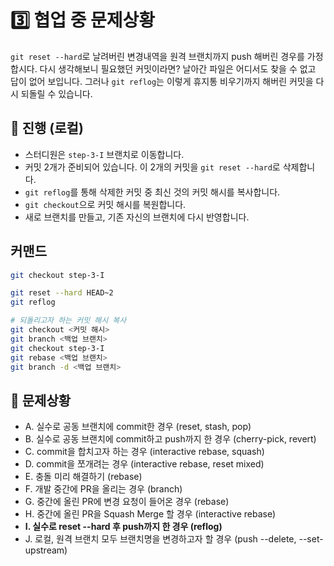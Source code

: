 # 3️⃣️ 협업 중 문제상황
 `git reset --hard`로 날려버린 변경내역을 원격 브랜치까지 push 해버린 경우를 가정합시다. 다시 생각해보니 필요했던 커밋이라면? 날아간 파일은 어디서도 찾을 수 없고 답이 없어 보입니다. 그러나 `git reflog`는 이렇게 휴지통 비우기까지 해버린 커밋을 다시 되돌릴 수 있습니다.

## 📜️ 진행 (로컬)
- 스터디원은 `step-3-I` 브랜치로 이동합니다.
- 커밋 2개가 준비되어 있습니다. 이 2개의 커밋을 `git reset --hard`로 삭제합니다.
- `git reflog`를 통해 삭제한 커밋 중 최신 것의 커밋 해시를 복사합니다.
- `git checkout`으로 커밋 해시를 복원합니다.
- 새로 브랜치를 만들고, 기존 자신의 브랜치에 다시 반영합니다.

## 커맨드
```bash
git checkout step-3-I

git reset --hard HEAD~2
git reflog

# 되돌리고자 하는 커밋 해시 복사
git checkout <커밋 해시>
git branch <백업 브랜치>
git checkout step-3-I
git rebase <백업 브랜치>
git branch -d <백업 브랜치>
```

## 🚨️ 문제상황
- A. 실수로 공동 브랜치에 commit한 경우 (reset, stash, pop)
- B. 실수로 공동 브랜치에 commit하고 push까지 한 경우 (cherry-pick, revert)
- C. commit을 합치고자 하는 경우 (interactive rebase, squash)
- D. commit을 쪼개려는 경우 (interactive rebase, reset mixed)
- E. 충돌 미리 해결하기 (rebase)
- F. 개발 중간에 PR을 올리는 경우 (branch)
- G. 중간에 올린 PR에 변경 요청이 들어온 경우 (rebase)
- H. 중간에 올린 PR을 Squash Merge 할 경우 (interactive rebase)
- **I. 실수로 reset --hard 후 push까지 한 경우 (reflog)**
- J. 로컬, 원격 브랜치 모두 브랜치명을 변경하고자 할 경우 (push --delete, --set-upstream)